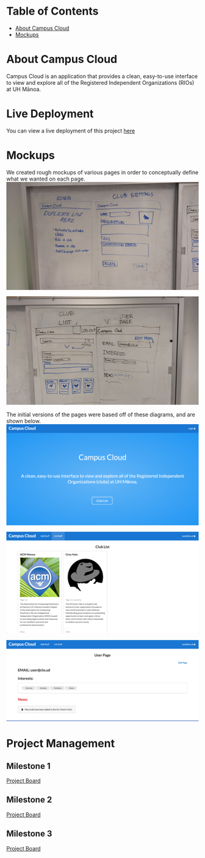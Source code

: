 # Table of Contents
* [About Campus Cloud](#about-campus-cloud)
* [Mockups](#mockups)

# About Campus Cloud 
Campus Cloud is an application that provides a clean, easy-to-use interface to view and explore all of the Registered Independent Organizations (RIOs) at UH Mānoa.

# Live Deployment
You can view a live deployment of this project [here](https://campuscloud.meteorapp.com/)

# Mockups
We created rough mockups of various pages in order to conceptually define what we wanted on each page.
![Mockup of admin page and club settings](/images/mockup-1.jpg)

![Mockup of club list and user page](/images/mockup-2.jpg)

The initial versions of the pages were based off of these diagrams, and are shown below.
![Initial mockup of landing page](/images/landing.png)

![Initial mockup of club list page](/images/club-list.png)

![Initial mockup of user page](/images/user-page.png)

# Project Management
## Milestone 1
[Project Board](https://github.com/campus-cloud/campus-cloud/projects/1)

## Milestone 2
[Project Board](https://github.com/campus-cloud/campus-cloud/projects/2)

## Milestone 3
[Project Board](https://github.com/campus-cloud/campus-cloud/projects/3)
